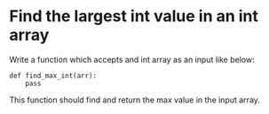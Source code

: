 # Find the largest int value in an int array

Write a function which accepts and int array as an input like below:


	def find_max_int(arr):
		pass


This function should find and return the max value in the input array.


